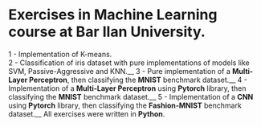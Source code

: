 # Exercises in Machine Learning course at Bar Ilan University.
1 - Implementation of K-means. </br>
2 - Classification of iris dataset with pure implementations of models like SVM, Passive-Aggressive and KNN.__
3 - Pure implementation of a **Multi-Layer Perceptron**, then classifying the **MNIST** benchmark dataset.__
4 - Implementation of a **Multi-Layer Perceptron** using **Pytorch** library, then classifying the **MNIST** benchmark dataset.__
5 - Implementation of a **CNN** using **Pytorch** library, then classifying the **Fashion-MNIST** benchmark dataset.__
All exercises were written in **Python**.
